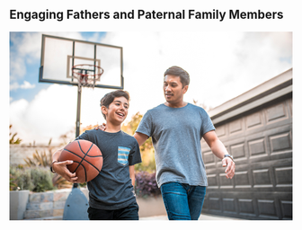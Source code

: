 <section class="usa-hero hero-topics" aria-label="Introduction";>
  <div class="grid-container">
    <div class="usa-hero__callout">
      <h1 class="usa-hero__heading">
        <span class="usa-hero__heading--alt">Engaging Fathers and Paternal Family Members</span>
      </h1> 
    <div class="hero-image"><img src="/assets/icons/images/family-practice.jpg" /></div>
    </div>
  </div>
</section>
